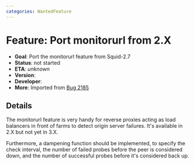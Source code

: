 ```yaml
---
categories: WantedFeature
---
```

# Feature: Port monitorurl from 2.X

- **Goal**: Port the monitorurl feature from Squid-2.7
- **Status**: not started
- **ETA**: *unknown*
- **Version**:
- **Developer**:
- **More**: Imported from
  [Bug 2185](https://bugs.squid-cache.org/show_bug.cgi?id=2185)

## Details

The monitorurl feature is very handy for reverse proxies acting as load
balancers in front of farms to detect origin server failures. It's
available in 2.X but not yet in 3.X.

Furthermore, a dampening function should be implemented, to specify the
check interval, the number of failed probes before the peer is
considered down, and the number of successful probes before it's
considered back up.
